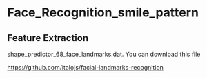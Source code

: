 # Face_Recognition_smile_pattern

## Feature Extraction

shape_predictor_68_face_landmarks.dat. You can download this file 


https://github.com/italojs/facial-landmarks-recognition
